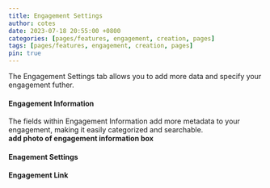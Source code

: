 ```yaml
---
title: Engagement Settings
author: cotes
date: 2023-07-18 20:55:00 +0800
categories: [pages/features, engagement, creation, pages]
tags: [pages/features, engagement, creation, pages]
pin: true
---
```


The Engagement Settings tab allows you to add more data and specify your engagement futher.  
#### Engagement Information  
The fields within Engagement Information add more metadata to your engagement, making it easily categorized and searchable.  
**add photo of engagement information box**  

#### Enagement Settings  
#### Engagement Link 
